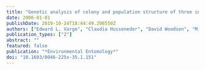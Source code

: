 ```yaml
---
title: "Genetic analysis of colony and population structure of three introduced populations of the Formosan subterranean termite (Isoptera: Rhinotermitidae) in the continental United States"
date: 2006-01-01
publishDate: 2019-10-24T18:44:49.206550Z
authors: ["Edward L. Vargo", "Claudia Husseneder", "David Woodson", "Michael G. Waldvogel", "J. Kenneth Grace"]
publication_types: ["2"]
abstract: ""
featured: false
publication: "*Environmental Entomology*"
doi: "10.1603/0046-225x-35.1.151"
---
```


